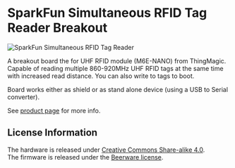 SparkFun Simultaneous RFID Tag Reader Breakout
=======

![SparkFun Simultaneous RFID Tag Reader](https://cdn.sparkfun.com/assets/learn_tutorials/6/1/3/RFID_Read_Distance2.jpg)

A breakout board the for UHF RFID module (M6E-NANO) from ThingMagic. Capable of reading multiple 860-920MHz UHF RFID tags at the same time with increased read distance. You can also write to tags to boot. 

Board works either as shield or as stand alone device (using a USB to Serial converter).

See [product page](https://www.sparkfun.com/products/14066) for more info.

License Information
-------------------

The hardware is released under [Creative Commons Share-alike 4.0](http://creativecommons.org/licenses/by-sa/4.0/).  
The firmware is released under the [Beerware license](http://en.wikipedia.org/wiki/Beerware).